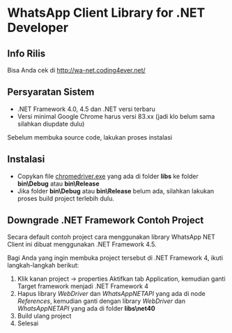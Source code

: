# WhatsApp Client Library for .NET Developer

## Info Rilis

Bisa Anda cek di http://wa-net.coding4ever.net/

## Persyaratan Sistem

* .NET Framework 4.0, 4.5 dan .NET versi terbaru
*  Versi minimal Google Chrome harus versi 83.xx (jadi klo belum sama silahkan diupdate dulu)

Sebelum membuka source code, lakukan proses instalasi

## Instalasi

* Copykan file [chromedriver.exe](https://github.com/WhatsAppNETClient/WhatsAppNETClient/tree/master/libs) yang ada di folder **libs** ke folder **bin\Debug** atau **bin\Release**
* Jika folder **bin\Debug** atau **bin\Release** belum ada, silahkan lakukan proses build project terlebih dulu.

## Downgrade .NET Framework Contoh Project

Secara default contoh project cara menggunakan library WhatsApp NET Client ini dibuat menggunakan .NET Framework 4.5.

Bagi Anda yang ingin membuka project tersebut di .NET Framework 4, ikuti langkah-langkah berikut:

1. Klik kanan project -> properties
   Aktifkan tab Application, kemudian ganti Target framework menjadi .NET Framework 4
2. Hapus library *WebDriver* dan *WhatsAppNETAPI* yang ada di node *References*, kemudian ganti dengan library *WebDriver* dan *WhatsAppNETAPI* yang ada di folder **libs\net40**
3. Build ulang project
4. Selesai
